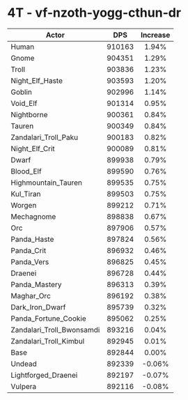 # 4T - vf-nzoth-yogg-cthun-dr
| Actor | DPS | Increase |
|---|:---:|:---:|
|Human|910163|1.94%|
|Gnome|904351|1.29%|
|Troll|903836|1.23%|
|Night_Elf_Haste|903593|1.20%|
|Goblin|902996|1.14%|
|Void_Elf|901314|0.95%|
|Nightborne|900361|0.84%|
|Tauren|900349|0.84%|
|Zandalari_Troll_Paku|900183|0.82%|
|Night_Elf_Crit|900089|0.81%|
|Dwarf|899938|0.79%|
|Blood_Elf|899590|0.76%|
|Highmountain_Tauren|899535|0.75%|
|Kul_Tiran|899503|0.75%|
|Worgen|899212|0.71%|
|Mechagnome|898838|0.67%|
|Orc|897906|0.57%|
|Panda_Haste|897824|0.56%|
|Panda_Crit|896932|0.46%|
|Panda_Vers|896825|0.45%|
|Draenei|896728|0.44%|
|Panda_Mastery|896313|0.39%|
|Maghar_Orc|896192|0.38%|
|Dark_Iron_Dwarf|895739|0.32%|
|Panda_Fortune_Cookie|895062|0.25%|
|Zandalari_Troll_Bwonsamdi|893216|0.04%|
|Zandalari_Troll_Kimbul|892945|0.01%|
|Base|892844|0.00%|
|Undead|892339|-0.06%|
|Lightforged_Draenei|892197|-0.07%|
|Vulpera|892116|-0.08%|
